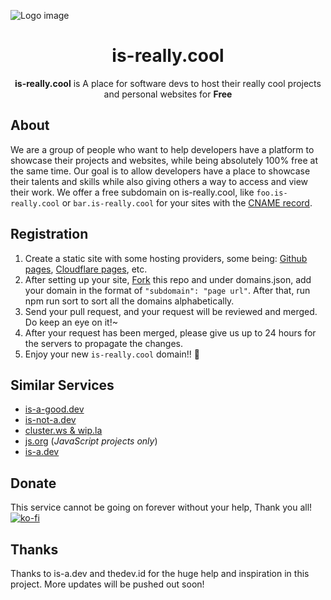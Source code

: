 ![Logo image](https://i.ibb.co/DL4gxNX/logo-small.png)

<h1 align="center">is-really.cool</h1>

<p align="center"><strong>is-really.cool</strong> is A place for software devs to host their really cool projects and personal websites for <strong>Free</strong></p>

## About

We are a group of people who want to help developers have a platform to showcase their projects and websites, while being absolutely 100% free at the same time. Our goal is to allow developers have a place to showcase their talents and skills while also giving others a way to access and view their work. We offer a free subdomain on is-really.cool, like `foo.is-really.cool` or `bar.is-really.cool` for your sites with the [CNAME record](https://en.wikipedia.org/wiki/CNAME_record).


## Registration

1. Create a static site with some hosting providers, some being: [Github pages]("https://pages.github.com"), [Cloudflare pages]("https://pages.cloudflare.com"), etc.
2. After setting up your site, [Fork](https://github.com/is-really-cool/register/fork) this repo and under domains.json, add your domain in the format of `"subdomain": "page url"`. After that, run npm run sort to sort all the domains alphabetically.
3. Send your pull request, and your request will be reviewed and merged. Do keep an eye on it!~
4. After your request has been merged, please give us up to 24 hours for the servers to propagate the changes. 
5. Enjoy your new `is-really.cool` domain!! 🥳

## Similar Services
- [is-a-good.dev](https://github.com/is-a-good-dev/Register)
- [is-not-a.dev](https://is-not-a.dev)
- [cluster.ws & wip.la](https://github.com/Olivr/free-domain)
- [js.org](https://github.com/js-org/js.org/tree/master) (*JavaScript projects only*)
- [is-a.dev](https://github.com/is-a-dev/register)

## Donate

This service cannot be going on forever without your help, Thank you all!  
[![ko-fi](https://ko-fi.com/img/githubbutton_sm.svg)](https://ko-fi.com/E1E8GE56L)

## Thanks
Thanks to is-a.dev and thedev.id for the huge help and inspiration in this project. More updates will be pushed out soon!

